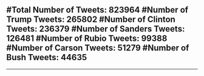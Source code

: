 #Total Number of Tweets: 823964 
#Number of Trump Tweets: 265802
#Number of Clinton Tweets: 236379
#Number of Sanders Tweets: 126481
#Number of Rubio Tweets: 99388
#Number of Carson Tweets: 51279
#Number of Bush Tweets: 44635
---
---
